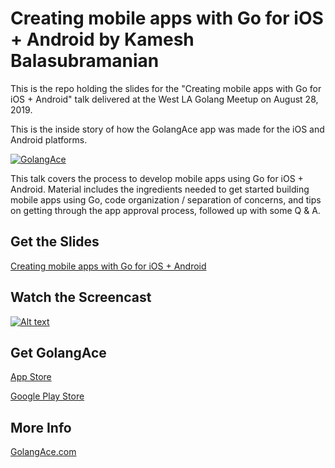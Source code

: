 # Creating mobile apps with Go for iOS + Android by Kamesh Balasubramanian

This is the repo holding the slides for the "Creating mobile apps with Go for iOS + Android" talk delivered at the West LA Golang Meetup on August 28, 2019.

This is the inside story of how the GolangAce app was made for the iOS and Android platforms.

[![GolangAce](https://is5-ssl.mzstatic.com/image/thumb/Purple124/v4/3a/b9/d5/3ab9d524-3ad6-dd9c-ad27-9f7790196896/AppIcon-0-1x_U007emarketing-0-0-GLES2_U002c0-512MB-sRGB-0-0-0-85-220-0-0-0-7.png/230x0w.jpg)](https://golangace.com)

This talk covers the process to develop mobile apps using Go for iOS + Android. Material includes the ingredients needed to get started building mobile apps using Go, code organization / separation of concerns, and tips on getting through the app approval process, followed up with some Q & A.

## Get the Slides
[Creating mobile apps with Go for iOS + Android](https://raw.githubusercontent.com/EngineerKamesh/mobile-apps-with-go-talk/master/assets/golangacetalk.pdf)

## Watch the Screencast
[![Alt text](https://i.ytimg.com/vi/OM3Pd28WKlg/hqdefault.jpg?sqp=-oaymwEjCNACELwBSFryq4qpAxUIARUAAAAAGAElAADIQj0AgKJDeAE=&rs=AOn4CLDX1OwrdgO-qsQAkK9O2lH9tEu0tQ)](https://www.youtube.com/watch?v=OM3Pd28WKlg)

## Get GolangAce

[App Store](https://apps.apple.com/us/app/golangace/id1444825728)

[Google Play Store](https://play.google.com/store/apps/details?id=com.wirecog.golangace&hl=en_US)

## More Info

[GolangAce.com](https://golangace.com)
